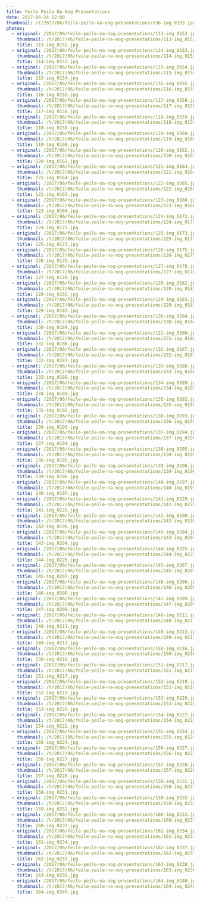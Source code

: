 ```yaml
---
title: Feile Peile Na Nog Presentations
date: 2017-06-24 12:00
thumbnail: /t/2017/06/feile-peile-na-nog-presentations/136-img_0193.jpg
photos:
  - original: /2017/06/feile-peile-na-nog-presentations/113-img_0152.jpg
    thumbnail: /t/2017/06/feile-peile-na-nog-presentations/113-img_0152.jpg
    title: 113-img_0152.jpg
  - original: /2017/06/feile-peile-na-nog-presentations/114-img_0153.jpg
    thumbnail: /t/2017/06/feile-peile-na-nog-presentations/114-img_0153.jpg
    title: 114-img_0153.jpg
  - original: /2017/06/feile-peile-na-nog-presentations/115-img_0154.jpg
    thumbnail: /t/2017/06/feile-peile-na-nog-presentations/115-img_0154.jpg
    title: 115-img_0154.jpg
  - original: /2017/06/feile-peile-na-nog-presentations/116-img_0155.jpg
    thumbnail: /t/2017/06/feile-peile-na-nog-presentations/116-img_0155.jpg
    title: 116-img_0155.jpg
  - original: /2017/06/feile-peile-na-nog-presentations/117-img_0158.jpg
    thumbnail: /t/2017/06/feile-peile-na-nog-presentations/117-img_0158.jpg
    title: 117-img_0158.jpg
  - original: /2017/06/feile-peile-na-nog-presentations/118-img_0159.jpg
    thumbnail: /t/2017/06/feile-peile-na-nog-presentations/118-img_0159.jpg
    title: 118-img_0159.jpg
  - original: /2017/06/feile-peile-na-nog-presentations/119-img_0160.jpg
    thumbnail: /t/2017/06/feile-peile-na-nog-presentations/119-img_0160.jpg
    title: 119-img_0160.jpg
  - original: /2017/06/feile-peile-na-nog-presentations/120-img_0162.jpg
    thumbnail: /t/2017/06/feile-peile-na-nog-presentations/120-img_0162.jpg
    title: 120-img_0162.jpg
  - original: /2017/06/feile-peile-na-nog-presentations/121-img_0164.jpg
    thumbnail: /t/2017/06/feile-peile-na-nog-presentations/121-img_0164.jpg
    title: 121-img_0164.jpg
  - original: /2017/06/feile-peile-na-nog-presentations/122-img_0165.jpg
    thumbnail: /t/2017/06/feile-peile-na-nog-presentations/122-img_0165.jpg
    title: 122-img_0165.jpg
  - original: /2017/06/feile-peile-na-nog-presentations/123-img_0166.jpg
    thumbnail: /t/2017/06/feile-peile-na-nog-presentations/123-img_0166.jpg
    title: 123-img_0166.jpg
  - original: /2017/06/feile-peile-na-nog-presentations/124-img_0172.jpg
    thumbnail: /t/2017/06/feile-peile-na-nog-presentations/124-img_0172.jpg
    title: 124-img_0172.jpg
  - original: /2017/06/feile-peile-na-nog-presentations/125-img_0173.jpg
    thumbnail: /t/2017/06/feile-peile-na-nog-presentations/125-img_0173.jpg
    title: 125-img_0173.jpg
  - original: /2017/06/feile-peile-na-nog-presentations/126-img_0175.jpg
    thumbnail: /t/2017/06/feile-peile-na-nog-presentations/126-img_0175.jpg
    title: 126-img_0175.jpg
  - original: /2017/06/feile-peile-na-nog-presentations/127-img_0178.jpg
    thumbnail: /t/2017/06/feile-peile-na-nog-presentations/127-img_0178.jpg
    title: 127-img_0178.jpg
  - original: /2017/06/feile-peile-na-nog-presentations/128-img_0182.jpg
    thumbnail: /t/2017/06/feile-peile-na-nog-presentations/128-img_0182.jpg
    title: 128-img_0182.jpg
  - original: /2017/06/feile-peile-na-nog-presentations/129-img_0183.jpg
    thumbnail: /t/2017/06/feile-peile-na-nog-presentations/129-img_0183.jpg
    title: 129-img_0183.jpg
  - original: /2017/06/feile-peile-na-nog-presentations/130-img_0184.jpg
    thumbnail: /t/2017/06/feile-peile-na-nog-presentations/130-img_0184.jpg
    title: 130-img_0184.jpg
  - original: /2017/06/feile-peile-na-nog-presentations/131-img_0186.jpg
    thumbnail: /t/2017/06/feile-peile-na-nog-presentations/131-img_0186.jpg
    title: 131-img_0186.jpg
  - original: /2017/06/feile-peile-na-nog-presentations/132-img_0187.jpg
    thumbnail: /t/2017/06/feile-peile-na-nog-presentations/132-img_0187.jpg
    title: 132-img_0187.jpg
  - original: /2017/06/feile-peile-na-nog-presentations/133-img_0188.jpg
    thumbnail: /t/2017/06/feile-peile-na-nog-presentations/133-img_0188.jpg
    title: 133-img_0188.jpg
  - original: /2017/06/feile-peile-na-nog-presentations/134-img_0189.jpg
    thumbnail: /t/2017/06/feile-peile-na-nog-presentations/134-img_0189.jpg
    title: 134-img_0189.jpg
  - original: /2017/06/feile-peile-na-nog-presentations/135-img_0192.jpg
    thumbnail: /t/2017/06/feile-peile-na-nog-presentations/135-img_0192.jpg
    title: 135-img_0192.jpg
  - original: /2017/06/feile-peile-na-nog-presentations/136-img_0193.jpg
    thumbnail: /t/2017/06/feile-peile-na-nog-presentations/136-img_0193.jpg
    title: 136-img_0193.jpg
  - original: /2017/06/feile-peile-na-nog-presentations/137-img_0194.jpg
    thumbnail: /t/2017/06/feile-peile-na-nog-presentations/137-img_0194.jpg
    title: 137-img_0194.jpg
  - original: /2017/06/feile-peile-na-nog-presentations/138-img_0195.jpg
    thumbnail: /t/2017/06/feile-peile-na-nog-presentations/138-img_0195.jpg
    title: 138-img_0195.jpg
  - original: /2017/06/feile-peile-na-nog-presentations/139-img_0196.jpg
    thumbnail: /t/2017/06/feile-peile-na-nog-presentations/139-img_0196.jpg
    title: 139-img_0196.jpg
  - original: /2017/06/feile-peile-na-nog-presentations/140-img_0197.jpg
    thumbnail: /t/2017/06/feile-peile-na-nog-presentations/140-img_0197.jpg
    title: 140-img_0197.jpg
  - original: /2017/06/feile-peile-na-nog-presentations/141-img_0229.jpg
    thumbnail: /t/2017/06/feile-peile-na-nog-presentations/141-img_0229.jpg
    title: 141-img_0229.jpg
  - original: /2017/06/feile-peile-na-nog-presentations/142-img_0198.jpg
    thumbnail: /t/2017/06/feile-peile-na-nog-presentations/142-img_0198.jpg
    title: 142-img_0198.jpg
  - original: /2017/06/feile-peile-na-nog-presentations/143-img_0204.jpg
    thumbnail: /t/2017/06/feile-peile-na-nog-presentations/143-img_0204.jpg
    title: 143-img_0204.jpg
  - original: /2017/06/feile-peile-na-nog-presentations/144-img_0225.jpg
    thumbnail: /t/2017/06/feile-peile-na-nog-presentations/144-img_0225.jpg
    title: 144-img_0225.jpg
  - original: /2017/06/feile-peile-na-nog-presentations/145-img_0207.jpg
    thumbnail: /t/2017/06/feile-peile-na-nog-presentations/145-img_0207.jpg
    title: 145-img_0207.jpg
  - original: /2017/06/feile-peile-na-nog-presentations/146-img_0208.jpg
    thumbnail: /t/2017/06/feile-peile-na-nog-presentations/146-img_0208.jpg
    title: 146-img_0208.jpg
  - original: /2017/06/feile-peile-na-nog-presentations/147-img_0209.jpg
    thumbnail: /t/2017/06/feile-peile-na-nog-presentations/147-img_0209.jpg
    title: 147-img_0209.jpg
  - original: /2017/06/feile-peile-na-nog-presentations/148-img_0211.jpg
    thumbnail: /t/2017/06/feile-peile-na-nog-presentations/148-img_0211.jpg
    title: 148-img_0211.jpg
  - original: /2017/06/feile-peile-na-nog-presentations/149-img_0213.jpg
    thumbnail: /t/2017/06/feile-peile-na-nog-presentations/149-img_0213.jpg
    title: 149-img_0213.jpg
  - original: /2017/06/feile-peile-na-nog-presentations/150-img_0216.jpg
    thumbnail: /t/2017/06/feile-peile-na-nog-presentations/150-img_0216.jpg
    title: 150-img_0216.jpg
  - original: /2017/06/feile-peile-na-nog-presentations/151-img_0217.jpg
    thumbnail: /t/2017/06/feile-peile-na-nog-presentations/151-img_0217.jpg
    title: 151-img_0217.jpg
  - original: /2017/06/feile-peile-na-nog-presentations/152-img_0219.jpg
    thumbnail: /t/2017/06/feile-peile-na-nog-presentations/152-img_0219.jpg
    title: 152-img_0219.jpg
  - original: /2017/06/feile-peile-na-nog-presentations/153-img_0220.jpg
    thumbnail: /t/2017/06/feile-peile-na-nog-presentations/153-img_0220.jpg
    title: 153-img_0220.jpg
  - original: /2017/06/feile-peile-na-nog-presentations/154-img_0222.jpg
    thumbnail: /t/2017/06/feile-peile-na-nog-presentations/154-img_0222.jpg
    title: 154-img_0222.jpg
  - original: /2017/06/feile-peile-na-nog-presentations/155-img_0224.jpg
    thumbnail: /t/2017/06/feile-peile-na-nog-presentations/155-img_0224.jpg
    title: 155-img_0224.jpg
  - original: /2017/06/feile-peile-na-nog-presentations/156-img_0227.jpg
    thumbnail: /t/2017/06/feile-peile-na-nog-presentations/156-img_0227.jpg
    title: 156-img_0227.jpg
  - original: /2017/06/feile-peile-na-nog-presentations/157-img_0228.jpg
    thumbnail: /t/2017/06/feile-peile-na-nog-presentations/157-img_0228.jpg
    title: 157-img_0228.jpg
  - original: /2017/06/feile-peile-na-nog-presentations/158-img_0231.jpg
    thumbnail: /t/2017/06/feile-peile-na-nog-presentations/158-img_0231.jpg
    title: 158-img_0231.jpg
  - original: /2017/06/feile-peile-na-nog-presentations/159-img_0232.jpg
    thumbnail: /t/2017/06/feile-peile-na-nog-presentations/159-img_0232.jpg
    title: 159-img_0232.jpg
  - original: /2017/06/feile-peile-na-nog-presentations/160-img_0233.jpg
    thumbnail: /t/2017/06/feile-peile-na-nog-presentations/160-img_0233.jpg
    title: 160-img_0233.jpg
  - original: /2017/06/feile-peile-na-nog-presentations/161-img_0234.jpg
    thumbnail: /t/2017/06/feile-peile-na-nog-presentations/161-img_0234.jpg
    title: 161-img_0234.jpg
  - original: /2017/06/feile-peile-na-nog-presentations/162-img_0237.jpg
    thumbnail: /t/2017/06/feile-peile-na-nog-presentations/162-img_0237.jpg
    title: 162-img_0237.jpg
  - original: /2017/06/feile-peile-na-nog-presentations/163-img_0238.jpg
    thumbnail: /t/2017/06/feile-peile-na-nog-presentations/163-img_0238.jpg
    title: 163-img_0238.jpg
  - original: /2017/06/feile-peile-na-nog-presentations/164-img_0240.jpg
    thumbnail: /t/2017/06/feile-peile-na-nog-presentations/164-img_0240.jpg
    title: 164-img_0240.jpg
---
```

